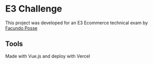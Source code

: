 # E3 Challenge

This project was developed for an E3 Ecommerce technical exam by [Facundo Posse](https://facundoposse.vercel.app/) 

## Tools

Made with Vue.js and deploy with Vercel
